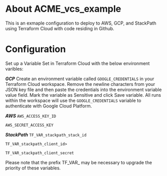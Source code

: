# About ACME_vcs_example

This is an exmaple configuration to deploy to AWS, GCP, and StackPath using Terraform Cloud with code residing in Github.

# Configuration
Set up a Variable Set in Terraform Cloud with the below environment varibles:

***GCP***
Create an environment variable called ```GOOGLE_CREDENTIALS``` in your Terraform Cloud workspace.
Remove the newline characters from your JSON key file and then paste the credentials into the environment variable value field.
Mark the variable as Sensitive and click Save variable.
All runs within the workspace will use the ```GOOGLE_CREDENTIALS``` variable to authenticate with Google Cloud Platform.

***AWS***
```AWS_ACCESS_KEY_ID```

```AWS_SECRET_ACCESS_KEY```

***StackPath***
```TF_VAR_stackpath_stack_id```

```TF_VAR_stackpath_client_id>```

```TF_VAR_stackpath_client_secret```

Please note that the prefix TF_VAR_ may be necessary to upgrade the priority of these variables.
